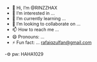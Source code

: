 - 👋 Hi, I’m @RINZZHAX
- 👀 I’m interested in ...
- 🌱 I’m currently learning ...
- 💞️ I’m looking to collaborate on ...
- 📫 How to reach me ...
- 😄 Pronouns: ...
- ⚡ Fun fact: ...
rafaiqzulfan@gmail.com

-⚙️ pw: HAHA1029
<!---
RINZZHAX/RINZZHAX is a ✨ special ✨ repository because its `README.md` (this file) appears on your GitHub profile.
You can click the Preview link to take a look at your changes.
--->
